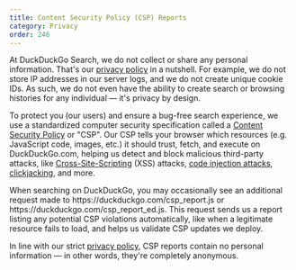 ```yaml
---
title: Content Security Policy (CSP) Reports
category: Privacy
order: 246
---
```


<p>
    At DuckDuckGo Search, we do not collect or share any personal information.
    That's our <a href="https://duckduckgo.com/privacy">privacy policy</a> in a
    nutshell. For example, we do not store IP addresses in our server logs, and
    we do not create unique cookie IDs. As such, we do not even have the ability
    to create search or browsing histories for any individual — it's privacy by
    design.
</p>

<p>
    To protect you (our users) and ensure a bug-free search experience, we use a
    standardized computer security specification called a
    <a href="https://en.wikipedia.org/wiki/Content_Security_Policy">Content Security Policy</a>
    or "CSP". Our CSP tells your browser which resources (e.g. JavaScript code,
    images, etc.) it should trust, fetch, and execute on DuckDuckGo.com, helping
    us detect and block malicious third-party attacks, like
    <a href="https://en.wikipedia.org/wiki/Cross-site_scripting">Cross-Site-Scripting</a> 
    (XSS) attacks,
    <a href="https://en.wikipedia.org/wiki/Code_injection">code injection attacks</a>,
    <a href="https://en.wikipedia.org/wiki/Clickjacking">clickjacking</a>, and more.
</p>

<p>
    When searching on DuckDuckGo, you may occasionally see an additional request
    made to https://duckduckgo.com/csp_report.js or https://duckduckgo.com/csp_report_ed.js.
    This request sends us a report listing any potential CSP violations automatically,
    like when a legitimate resource fails to load, and helps us validate CSP updates
    we deploy.
</p>

<p>
    In line with our strict
    <a href="https://duckduckgo.com/privacy">privacy policy</a>, CSP reports
    contain no personal information — in other words, they're completely
    anonymous.
</p>
